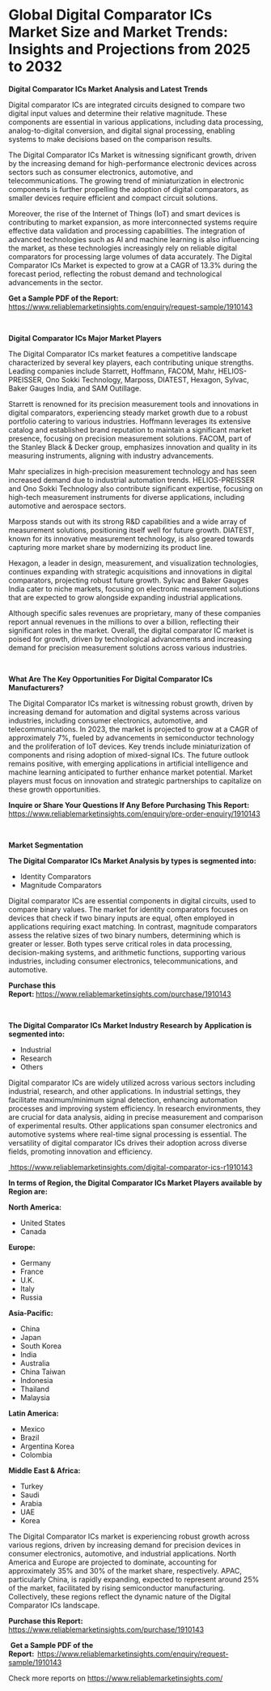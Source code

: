 <p><h1>Global Digital Comparator ICs Market Size and Market Trends: Insights and Projections from 2025 to 2032</h1></p><p><strong>Digital Comparator ICs Market Analysis and Latest Trends</strong></p>
<p><p>Digital comparator ICs are integrated circuits designed to compare two digital input values and determine their relative magnitude. These components are essential in various applications, including data processing, analog-to-digital conversion, and digital signal processing, enabling systems to make decisions based on the comparison results. </p><p>The Digital Comparator ICs Market is witnessing significant growth, driven by the increasing demand for high-performance electronic devices across sectors such as consumer electronics, automotive, and telecommunications. The growing trend of miniaturization in electronic components is further propelling the adoption of digital comparators, as smaller devices require efficient and compact circuit solutions. </p><p>Moreover, the rise of the Internet of Things (IoT) and smart devices is contributing to market expansion, as more interconnected systems require effective data validation and processing capabilities. The integration of advanced technologies such as AI and machine learning is also influencing the market, as these technologies increasingly rely on reliable digital comparators for processing large volumes of data accurately. The Digital Comparator ICs Market is expected to grow at a CAGR of 13.3% during the forecast period, reflecting the robust demand and technological advancements in the sector.</p></p>
<p><strong>Get a Sample PDF of the Report:&nbsp;</strong> <a href="https://www.reliablemarketinsights.com/enquiry/request-sample/1910143?utm_campaign=2012&utm_medium=2&utm_source=Github&utm_content=ia&utm_term=13022025&utm_id=digital-comparator-ics">https://www.reliablemarketinsights.com/enquiry/request-sample/1910143</a></p>
<p>&nbsp;</p>
<p><strong>Digital Comparator ICs Major Market Players</strong></p>
<p><p>The Digital Comparator ICs market features a competitive landscape characterized by several key players, each contributing unique strengths. Leading companies include Starrett, Hoffmann, FACOM, Mahr, HELIOS-PREISSER, Ono Sokki Technology, Marposs, DIATEST, Hexagon, Sylvac, Baker Gauges India, and SAM Outillage.</p><p>Starrett is renowned for its precision measurement tools and innovations in digital comparators, experiencing steady market growth due to a robust portfolio catering to various industries. Hoffmann leverages its extensive catalog and established brand reputation to maintain a significant market presence, focusing on precision measurement solutions. FACOM, part of the Stanley Black & Decker group, emphasizes innovation and quality in its measuring instruments, aligning with industry advancements.</p><p>Mahr specializes in high-precision measurement technology and has seen increased demand due to industrial automation trends. HELIOS-PREISSER and Ono Sokki Technology also contribute significant expertise, focusing on high-tech measurement instruments for diverse applications, including automotive and aerospace sectors.</p><p>Marposs stands out with its strong R&D capabilities and a wide array of measurement solutions, positioning itself well for future growth. DIATEST, known for its innovative measurement technology, is also geared towards capturing more market share by modernizing its product line.</p><p>Hexagon, a leader in design, measurement, and visualization technologies, continues expanding with strategic acquisitions and innovations in digital comparators, projecting robust future growth. Sylvac and Baker Gauges India cater to niche markets, focusing on electronic measurement solutions that are expected to grow alongside expanding industrial applications.</p><p>Although specific sales revenues are proprietary, many of these companies report annual revenues in the millions to over a billion, reflecting their significant roles in the market. Overall, the digital comparator IC market is poised for growth, driven by technological advancements and increasing demand for precision measurement solutions across various industries.</p></p>
<p>&nbsp;</p>
<p><strong>What Are The Key Opportunities For Digital Comparator ICs Manufacturers?</strong></p>
<p><p>The Digital Comparator ICs market is witnessing robust growth, driven by increasing demand for automation and digital systems across various industries, including consumer electronics, automotive, and telecommunications. In 2023, the market is projected to grow at a CAGR of approximately 7%, fueled by advancements in semiconductor technology and the proliferation of IoT devices. Key trends include miniaturization of components and rising adoption of mixed-signal ICs. The future outlook remains positive, with emerging applications in artificial intelligence and machine learning anticipated to further enhance market potential. Market players must focus on innovation and strategic partnerships to capitalize on these growth opportunities.</p></p>
<p><strong>Inquire or Share Your Questions If Any Before Purchasing This Report:</strong> <a href="https://www.reliablemarketinsights.com/enquiry/pre-order-enquiry/1910143?utm_campaign=2012&utm_medium=2&utm_source=Github&utm_content=ia&utm_term=13022025&utm_id=digital-comparator-ics">https://www.reliablemarketinsights.com/enquiry/pre-order-enquiry/1910143</a></p>
<p>&nbsp;</p>
<p><strong>Market Segmentation</strong></p>
<p><strong>The Digital Comparator ICs Market Analysis by types is segmented into:</strong></p>
<p><ul><li>Identity Comparators</li><li>Magnitude Comparators</li></ul></p>
<p><p>Digital comparator ICs are essential components in digital circuits, used to compare binary values. The market for identity comparators focuses on devices that check if two binary inputs are equal, often employed in applications requiring exact matching. In contrast, magnitude comparators assess the relative sizes of two binary numbers, determining which is greater or lesser. Both types serve critical roles in data processing, decision-making systems, and arithmetic functions, supporting various industries, including consumer electronics, telecommunications, and automotive.</p></p>
<p><strong>Purchase this Report:&nbsp;</strong><a href="https://www.reliablemarketinsights.com/purchase/1910143?utm_campaign=2012&utm_medium=2&utm_source=Github&utm_content=ia&utm_term=13022025&utm_id=digital-comparator-ics">https://www.reliablemarketinsights.com/purchase/1910143</a></p>
<p>&nbsp;</p>
<p><strong>The Digital Comparator ICs Market Industry Research by Application is segmented into:</strong></p>
<p><ul><li>Industrial</li><li>Research</li><li>Others</li></ul></p>
<p><p>Digital comparator ICs are widely utilized across various sectors including industrial, research, and other applications. In industrial settings, they facilitate maximum/minimum signal detection, enhancing automation processes and improving system efficiency. In research environments, they are crucial for data analysis, aiding in precise measurement and comparison of experimental results. Other applications span consumer electronics and automotive systems where real-time signal processing is essential. The versatility of digital comparator ICs drives their adoption across diverse fields, promoting innovation and efficiency.</p></p>
<p><a href="https://www.reliablemarketinsights.com/digital-comparator-ics-r1910143?utm_campaign=2012&utm_medium=2&utm_source=Github&utm_content=ia&utm_term=13022025&utm_id=digital-comparator-ics">&nbsp;https://www.reliablemarketinsights.com/digital-comparator-ics-r1910143</a></p>
<p><strong>In terms of Region, the Digital Comparator ICs Market Players available by Region are:</strong></p>
<p>
    <p> <strong> North America: </strong>
        <ul>
            <li>United States</li>
            <li>Canada</li>
        </ul>
        </p> 
    <p> <strong> Europe: </strong>
        <ul>
            <li>Germany</li>
            <li>France</li>
            <li>U.K.</li>
            <li>Italy</li>
            <li>Russia</li>
        </ul>
        </p> 
    <p> <strong> Asia-Pacific: </strong>
        <ul>
            <li>China</li>
            <li>Japan</li>
            <li>South Korea</li>
            <li>India</li>
            <li>Australia</li>
            <li>China Taiwan</li>
            <li>Indonesia</li>
            <li>Thailand</li>
            <li>Malaysia</li>
        </ul>
        </p> 
    <p> <strong> Latin America: </strong>
        <ul>
            <li>Mexico</li>
            <li>Brazil</li>
            <li>Argentina Korea</li>
            <li>Colombia</li>
        </ul>
        </p> 
    <p> <strong> Middle East & Africa: </strong>
        <ul>
            <li>Turkey</li>
            <li>Saudi</li>
            <li>Arabia</li>
            <li>UAE</li>
            <li>Korea</li>
        </ul>
    </p>
    </p>
<p><p>The Digital Comparator ICs market is experiencing robust growth across various regions, driven by increasing demand for precision devices in consumer electronics, automotive, and industrial applications. North America and Europe are projected to dominate, accounting for approximately 35% and 30% of the market share, respectively. APAC, particularly China, is rapidly expanding, expected to represent around 25% of the market, facilitated by rising semiconductor manufacturing. Collectively, these regions reflect the dynamic nature of the Digital Comparator ICs landscape.</p></p>
<p><strong>Purchase this Report: </strong><a href="https://www.reliablemarketinsights.com/purchase/1910143?utm_campaign=2012&utm_medium=2&utm_source=Github&utm_content=ia&utm_term=13022025&utm_id=digital-comparator-ics">https://www.reliablemarketinsights.com/purchase/1910143</a></p>
<p>&nbsp;<strong>Get a Sample PDF of the Report:&nbsp;&nbsp;</strong><a href="https://www.reliablemarketinsights.com/enquiry/request-sample/1910143?utm_campaign=2012&utm_medium=2&utm_source=Github&utm_content=ia&utm_term=13022025&utm_id=digital-comparator-ics">https://www.reliablemarketinsights.com/enquiry/request-sample/1910143</a></p>
<p><strong></strong></p>
<p>Check more reports on <a href="https://www.reliablemarketinsights.com/?utm_campaign=2012&utm_medium=2&utm_source=Github&utm_content=ia&utm_term=13022025&utm_id=digital-comparator-ics">https://www.reliablemarketinsights.com/</a></p>